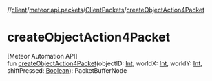 //[client](../../../index.md)/[meteor.api.packets](../index.md)/[ClientPackets](index.md)/[createObjectAction4Packet](create-object-action4-packet.md)

# createObjectAction4Packet

[Meteor Automation API]\
fun [createObjectAction4Packet](create-object-action4-packet.md)(objectID: [Int](https://kotlinlang.org/api/latest/jvm/stdlib/kotlin/-int/index.html), worldX: [Int](https://kotlinlang.org/api/latest/jvm/stdlib/kotlin/-int/index.html), worldY: [Int](https://kotlinlang.org/api/latest/jvm/stdlib/kotlin/-int/index.html), shiftPressed: [Boolean](https://kotlinlang.org/api/latest/jvm/stdlib/kotlin/-boolean/index.html)): PacketBufferNode
